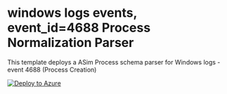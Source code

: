 # windows logs events, event_id=4688 Process Normalization Parser

This template deploys a ASim Process schema parser for Windows logs - event 4688 (Process Creation) 

[![Deploy to Azure](https://aka.ms/deploytoazurebutton)](https://portal.azure.com/#create/Microsoft.Template/uri/https%3A%2F%2Fraw.githubusercontent.com%2FAzure%2FAzure-Sentinel%2Forigin%2Fdev%2Fprocess_events%2FParsers%2FASimProcess%2FARM%2FMicrosoft%2Fwindows_4688%2Fwindows_4688.json)
